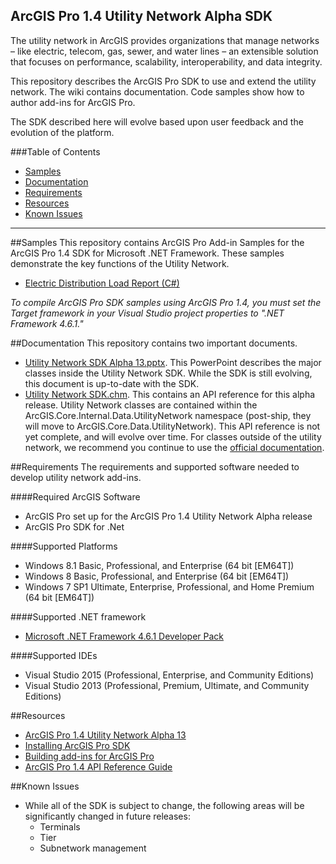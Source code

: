 ## ArcGIS Pro 1.4 Utility Network Alpha SDK

The utility network in ArcGIS provides organizations that manage networks – like electric, telecom, gas, sewer, and water lines – an extensible solution that focuses on performance, scalability, interoperability, and data integrity. 

This repository describes the ArcGIS Pro SDK to use and extend the utility network.  The wiki contains documentation.  Code samples show how to author add-ins for ArcGIS Pro.

The SDK described here will evolve based upon user feedback and the evolution of the platform.

###Table of Contents

* [Samples](#samples)
* [Documentation](#documentation)
* [Requirements](#requirements)
* [Resources](#resources)
* [Known Issues](#known-issues)

-------------------------
##Samples
This repository contains ArcGIS Pro Add-in Samples for the ArcGIS Pro 1.4 SDK for Microsoft .NET Framework.  These samples demonstrate the key functions of the Utility Network.

* [Electric Distribution Load Report (C#)](https://github.com/esri/utility-network-sdk/tree/master/LoadReportSample) 

*To compile ArcGIS Pro SDK samples using ArcGIS Pro 1.4, you must set the Target framework in your Visual Studio project properties to ".NET Framework 4.6.1."*

##Documentation
This repository contains two important documents.

- [Utility Network SDK Alpha 13.pptx](https://github.com/ArcGIS/utility-network-sdk-dev/blob/master/Utility%20Network%20SDK%20Alpha%2013.pptx).  This PowerPoint describes the major classes inside the Utility Network SDK.  While the SDK is still evolving, this document is up-to-date with the SDK.
- [Utility Network SDK.chm](https://github.com/ArcGIS/utility-network-sdk-dev/blob/master/Utility%20Network%20SDK.chm).  This contains an API reference for this alpha release.  Utility Network classes are contained within the ArcGIS.Core.Internal.Data.UtilityNetwork namespace (post-ship, they will move to ArcGIS.Core.Data.UtilityNetwork).  This API reference is not yet complete, and will evolve over time.  For classes outside of the utility network, we recommend you continue to use the [official documentation](http://pro.arcgis.com/en/pro-app/sdk/api-reference/#topic1.html).

##Requirements
The requirements and supported software needed to develop utility network add-ins.

####Required ArcGIS Software 
* ArcGIS Pro set up for the ArcGIS Pro 1.4 Utility Network Alpha release
* ArcGIS Pro SDK for .Net

####Supported Platforms
* Windows 8.1 Basic, Professional, and Enterprise (64 bit [EM64T]) 
* Windows 8 Basic, Professional, and Enterprise (64 bit [EM64T]) 
* Windows 7 SP1 Ultimate, Enterprise, Professional, and Home Premium (64 bit [EM64T]) 

####Supported .NET framework
* [Microsoft .NET Framework 4.6.1 Developer Pack](https://www.microsoft.com/en-us/download/details.aspx?id=49978)

####Supported IDEs
* Visual Studio 2015 (Professional, Enterprise, and Community Editions)
* Visual Studio 2013 (Professional, Premium, Ultimate, and Community Editions)

##Resources
* [ArcGIS Pro 1.4 Utility Network Alpha 13](https://earlyadopter.esri.com/project/version/item.html?cap=2578B1991F9E43C7B114BD1BB37462C9&arttypeid={13C846C4-9434-4B46-A34C-97D3F4DBCDF3}&artid={5594F0C8-9A83-4086-9AB3-70C595469989}) 
* [Installing ArcGIS Pro SDK](https://github.com/Esri/arcgis-pro-sdk#installing-arcgis-pro-sdk-for-net)
* [Building add-ins for ArcGIS Pro](https://github.com/Esri/arcgis-pro-sdk/wiki/ProGuide-Build-your-first-add-in)
* [ArcGIS Pro 1.4 API Reference Guide](http://pro.arcgis.com/en/pro-app/sdk/api-reference/#topic1.html)


##Known Issues
* While all of the SDK is subject to change, the following areas will be significantly changed in future releases:
	- Terminals
	- Tier
	- Subnetwork management


